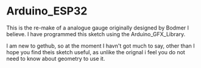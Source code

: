 # Arduino_ESP32
This is the re-make of a analogue gauge originally designed by Bodmer I believe. I have programmed this sketch using the Arduino_GFX_Library.

I am new to gethub, so at the moment I havn't got much to say, other than I hope you find theis sketch useful, as unlike the orignal i feel you do not need 
to know about geometry to use it.
